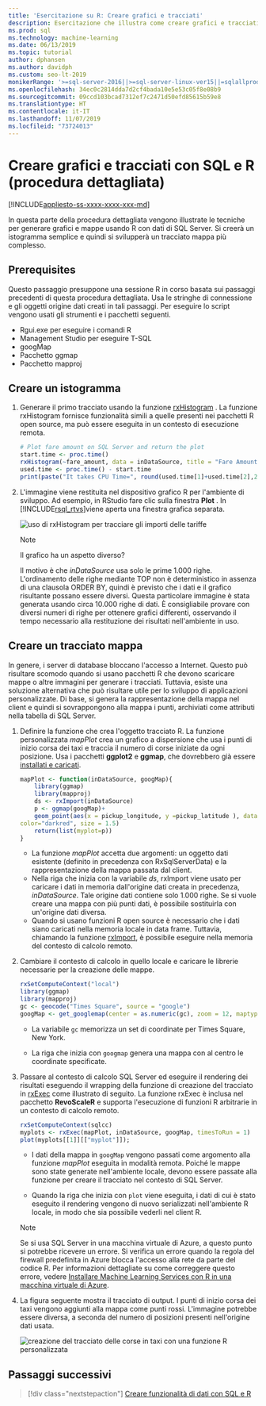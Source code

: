 ```yaml
---
title: 'Esercitazione su R: Creare grafici e tracciati'
description: Esercitazione che illustra come creare grafici e tracciati usando funzioni del linguaggio R in SQL Server.
ms.prod: sql
ms.technology: machine-learning
ms.date: 06/13/2019
ms.topic: tutorial
author: dphansen
ms.author: davidph
ms.custom: seo-lt-2019
monikerRange: '>=sql-server-2016||>=sql-server-linux-ver15||=sqlallproducts-allversions'
ms.openlocfilehash: 34ec0c2814dda7d2cf4bada10e5e53c05f8e08b9
ms.sourcegitcommit: 09ccd103bcad7312ef7c2471d50efd85615b59e8
ms.translationtype: HT
ms.contentlocale: it-IT
ms.lasthandoff: 11/07/2019
ms.locfileid: "73724013"
---
```

# <a name="create-graphs-and-plots-using-sql-and-r-walkthrough"></a>Creare grafici e tracciati con SQL e R (procedura dettagliata)
[!INCLUDE[appliesto-ss-xxxx-xxxx-xxx-md](../../includes/appliesto-ss-xxxx-xxxx-xxx-md.md)]

In questa parte della procedura dettagliata vengono illustrate le tecniche per generare grafici e mappe usando R con dati di SQL Server. Si creerà un istogramma semplice e quindi si svilupperà un tracciato mappa più complesso.

## <a name="prerequisites"></a>Prerequisites

Questo passaggio presuppone una sessione R in corso basata sui passaggi precedenti di questa procedura dettagliata. Usa le stringhe di connessione e gli oggetti origine dati creati in tali passaggi. Per eseguire lo script vengono usati gli strumenti e i pacchetti seguenti.

+ Rgui.exe per eseguire i comandi R
+ Management Studio per eseguire T-SQL
+ googMap
+ Pacchetto ggmap
+ Pacchetto mapproj

## <a name="create-a-histogram"></a>Creare un istogramma

1. Generare il primo tracciato usando la funzione [rxHistogram](https://docs.microsoft.com/r-server/r-reference/revoscaler/rxdatasource) .  La funzione rxHistogram fornisce funzionalità simili a quelle presenti nei pacchetti R open source, ma può essere eseguita in un contesto di esecuzione remota.

    ```R
    # Plot fare amount on SQL Server and return the plot
    start.time <- proc.time()
    rxHistogram(~fare_amount, data = inDataSource, title = "Fare Amount Histogram")
    used.time <- proc.time() - start.time
    print(paste("It takes CPU Time=", round(used.time[1]+used.time[2],2), " seconds, Elapsed Time=", round(used.time[3],2), " seconds to generate plot.", sep=""))
    ```

2. L'immagine viene restituita nel dispositivo grafico R per l'ambiente di sviluppo.  Ad esempio, in RStudio fare clic sulla finestra **Plot** .  In [!INCLUDE[rsql_rtvs](../../includes/rsql-rtvs-md.md)]viene aperta una finestra grafica separata.

    ![uso di rxHistogram per tracciare gli importi delle tariffe](media/rsql-e2e-rxhistogramresult.png "uso di rxHistogram per tracciare gli importi delle tariffe")

    > [!NOTE]
    > Il grafico ha un aspetto diverso?
    >  
    > Il motivo è che _inDataSource_ usa solo le prime 1.000 righe. L'ordinamento delle righe mediante TOP non è deterministico in assenza di una clausola ORDER BY, quindi è previsto che i dati e il grafico risultante possano essere diversi.
    > Questa particolare immagine è stata generata usando circa 10.000 righe di dati. È consigliabile provare con diversi numeri di righe per ottenere grafici differenti, osservando il tempo necessario alla restituzione dei risultati nell'ambiente in uso.

## <a name="create-a-map-plot"></a>Creare un tracciato mappa

In genere, i server di database bloccano l'accesso a Internet. Questo può risultare scomodo quando si usano pacchetti R che devono scaricare mappe o altre immagini per generare i tracciati. Tuttavia, esiste una soluzione alternativa che può risultare utile per lo sviluppo di applicazioni personalizzate. Di base, si genera la rappresentazione della mappa nel client e quindi si sovrappongono alla mappa i punti, archiviati come attributi nella tabella di SQL Server.

1. Definire la funzione che crea l'oggetto tracciato R. La funzione personalizzata *mapPlot* crea un grafico a dispersione che usa i punti di inizio corsa dei taxi e traccia il numero di corse iniziate da ogni posizione. Usa i pacchetti **ggplot2** e **ggmap**, che dovrebbero già essere [installati e caricati](walkthrough-data-science-end-to-end-walkthrough.md#add-packages).

    ```R
    mapPlot <- function(inDataSource, googMap){
        library(ggmap)
        library(mapproj)
        ds <- rxImport(inDataSource)
        p <- ggmap(googMap)+
        geom_point(aes(x = pickup_longitude, y =pickup_latitude ), data=ds, alpha =.5,
    color="darkred", size = 1.5)
        return(list(myplot=p))
    }
    ```

    + La funzione *mapPlot* accetta due argomenti: un oggetto dati esistente (definito in precedenza con RxSqlServerData) e la rappresentazione della mappa passata dal client.
    + Nella riga che inizia con la variabile *ds*, rxImport viene usato per caricare i dati in memoria dall'origine dati creata in precedenza, *inDataSource*. Tale origine dati contiene solo 1.000 righe. Se si vuole creare una mappa con più punti dati, è possibile sostituirla con un'origine dati diversa.
    + Quando si usano funzioni R open source è necessario che i dati siano caricati nella memoria locale in data frame. Tuttavia, chiamando la funzione [rxImport](https://docs.microsoft.com/r-server/r-reference/revoscaler/rximport), è possibile eseguire nella memoria del contesto di calcolo remoto.

2. Cambiare il contesto di calcolo in quello locale e caricare le librerie necessarie per la creazione delle mappe.

    ```R
    rxSetComputeContext("local")
    library(ggmap)
    library(mapproj)
    gc <- geocode("Times Square", source = "google")
    googMap <- get_googlemap(center = as.numeric(gc), zoom = 12, maptype = 'roadmap', color = 'color');
    ```

    + La variabile `gc` memorizza un set di coordinate per Times Square, New York.

    + La riga che inizia con `googmap` genera una mappa con al centro le coordinate specificate.

3. Passare al contesto di calcolo SQL Server ed eseguire il rendering dei risultati eseguendo il wrapping della funzione di creazione del tracciato in [rxExec](https://docs.microsoft.com/r-server/r-reference/revoscaler/rxexec) come illustrato di seguito. La funzione rxExec è inclusa nel pacchetto **RevoScaleR** e supporta l'esecuzione di funzioni R arbitrarie in un contesto di calcolo remoto.

    ```R
    rxSetComputeContext(sqlcc)
    myplots <- rxExec(mapPlot, inDataSource, googMap, timesToRun = 1)
    plot(myplots[[1]][["myplot"]]);
    ````

    + I dati della mappa in `googMap` vengono passati come argomento alla funzione *mapPlot* eseguita in modalità remota. Poiché le mappe sono state generate nell'ambiente locale, devono essere passate alla funzione per creare il tracciato nel contesto di SQL Server.

    + Quando la riga che inizia con `plot` viene eseguita, i dati di cui è stato eseguito il rendering vengono di nuovo serializzati nell'ambiente R locale, in modo che sia possibile vederli nel client R.

    > [!NOTE]
    > Se si usa SQL Server in una macchina virtuale di Azure, a questo punto si potrebbe ricevere un errore. Si verifica un errore quando la regola del firewall predefinita in Azure blocca l'accesso alla rete da parte del codice R. Per informazioni dettagliate su come correggere questo errore, vedere [Installare Machine Learning Services con R in una macchina virtuale di Azure](../install/sql-machine-learning-azure-virtual-machine.md).

4. La figura seguente mostra il tracciato di output. I punti di inizio corsa dei taxi vengono aggiunti alla mappa come punti rossi. L'immagine potrebbe essere diversa, a seconda del numero di posizioni presenti nell'origine dati usata.

    ![creazione del tracciato delle corse in taxi con una funzione R personalizzata](media/rsql-e2e-mapplot.png "creazione del tracciato delle corse in taxi con una funzione R personalizzata")

## <a name="next-steps"></a>Passaggi successivi

> [!div class="nextstepaction"]
> [Creare funzionalità di dati con SQL e R](walkthrough-create-data-features.md)
